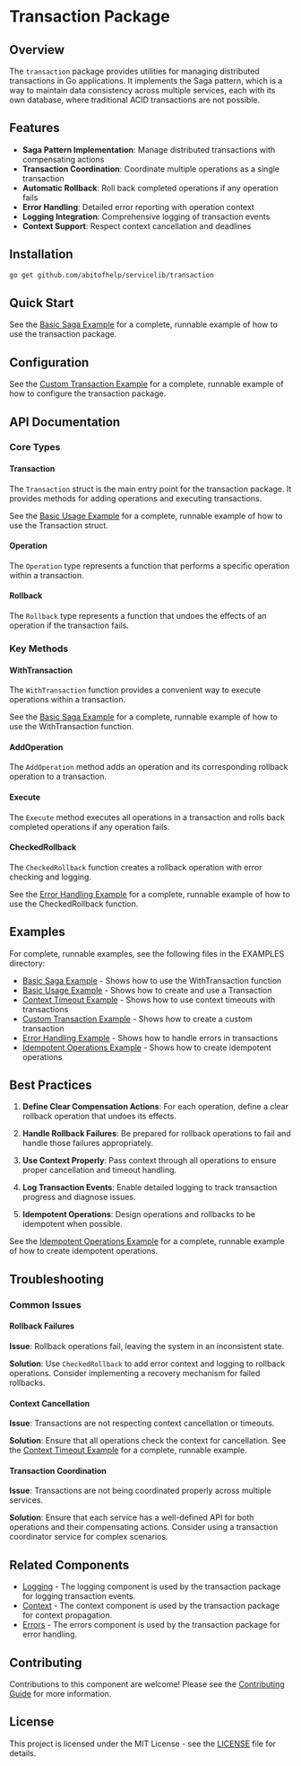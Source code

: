 # Transaction Package

## Overview

The `transaction` package provides utilities for managing distributed transactions in Go applications. It implements the Saga pattern, which is a way to maintain data consistency across multiple services, each with its own database, where traditional ACID transactions are not possible.

## Features

- **Saga Pattern Implementation**: Manage distributed transactions with compensating actions
- **Transaction Coordination**: Coordinate multiple operations as a single transaction
- **Automatic Rollback**: Roll back completed operations if any operation fails
- **Error Handling**: Detailed error reporting with operation context
- **Logging Integration**: Comprehensive logging of transaction events
- **Context Support**: Respect context cancellation and deadlines

## Installation

```bash
go get github.com/abitofhelp/servicelib/transaction
```

## Quick Start

See the [Basic Saga Example](../EXAMPLES/transaction/basic_saga_example/main.go) for a complete, runnable example of how to use the transaction package.

## Configuration

See the [Custom Transaction Example](../EXAMPLES/transaction/custom_transaction_example/main.go) for a complete, runnable example of how to configure the transaction package.

## API Documentation

### Core Types

#### Transaction

The `Transaction` struct is the main entry point for the transaction package. It provides methods for adding operations and executing transactions.

See the [Basic Usage Example](../EXAMPLES/transaction/basic_usage_example/main.go) for a complete, runnable example of how to use the Transaction struct.

#### Operation

The `Operation` type represents a function that performs a specific operation within a transaction.

#### Rollback

The `Rollback` type represents a function that undoes the effects of an operation if the transaction fails.

### Key Methods

#### WithTransaction

The `WithTransaction` function provides a convenient way to execute operations within a transaction.

See the [Basic Saga Example](../EXAMPLES/transaction/basic_saga_example/main.go) for a complete, runnable example of how to use the WithTransaction function.

#### AddOperation

The `AddOperation` method adds an operation and its corresponding rollback operation to a transaction.

#### Execute

The `Execute` method executes all operations in a transaction and rolls back completed operations if any operation fails.

#### CheckedRollback

The `CheckedRollback` function creates a rollback operation with error checking and logging.

See the [Error Handling Example](../EXAMPLES/transaction/error_handling_example/main.go) for a complete, runnable example of how to use the CheckedRollback function.

## Examples

For complete, runnable examples, see the following files in the EXAMPLES directory:

- [Basic Saga Example](../EXAMPLES/transaction/basic_saga_example/main.go) - Shows how to use the WithTransaction function
- [Basic Usage Example](../EXAMPLES/transaction/basic_usage_example/main.go) - Shows how to create and use a Transaction
- [Context Timeout Example](../EXAMPLES/transaction/context_timeout_example/main.go) - Shows how to use context timeouts with transactions
- [Custom Transaction Example](../EXAMPLES/transaction/custom_transaction_example/main.go) - Shows how to create a custom transaction
- [Error Handling Example](../EXAMPLES/transaction/error_handling_example/main.go) - Shows how to handle errors in transactions
- [Idempotent Operations Example](../EXAMPLES/transaction/idempotent_operations_example/main.go) - Shows how to create idempotent operations

## Best Practices

1. **Define Clear Compensation Actions**: For each operation, define a clear rollback operation that undoes its effects.

2. **Handle Rollback Failures**: Be prepared for rollback operations to fail and handle those failures appropriately.

3. **Use Context Properly**: Pass context through all operations to ensure proper cancellation and timeout handling.

4. **Log Transaction Events**: Enable detailed logging to track transaction progress and diagnose issues.

5. **Idempotent Operations**: Design operations and rollbacks to be idempotent when possible.

See the [Idempotent Operations Example](../EXAMPLES/transaction/idempotent_operations_example/main.go) for a complete, runnable example of how to create idempotent operations.

## Troubleshooting

### Common Issues

#### Rollback Failures

**Issue**: Rollback operations fail, leaving the system in an inconsistent state.

**Solution**: Use `CheckedRollback` to add error context and logging to rollback operations. Consider implementing a recovery mechanism for failed rollbacks.

#### Context Cancellation

**Issue**: Transactions are not respecting context cancellation or timeouts.

**Solution**: Ensure that all operations check the context for cancellation. See the [Context Timeout Example](../EXAMPLES/transaction/context_timeout_example/main.go) for a complete, runnable example.

#### Transaction Coordination

**Issue**: Transactions are not being coordinated properly across multiple services.

**Solution**: Ensure that each service has a well-defined API for both operations and their compensating actions. Consider using a transaction coordinator service for complex scenarios.

## Related Components

- [Logging](../logging/README.md) - The logging component is used by the transaction package for logging transaction events.
- [Context](../context/README.md) - The context component is used by the transaction package for context propagation.
- [Errors](../errors/README.md) - The errors component is used by the transaction package for error handling.

## Contributing

Contributions to this component are welcome! Please see the [Contributing Guide](../CONTRIBUTING.md) for more information.

## License

This project is licensed under the MIT License - see the [LICENSE](../LICENSE) file for details.
